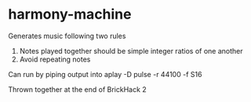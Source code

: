 # harmony-machine
Generates music following two rules

1. Notes played together should be simple integer ratios of one another
2. Avoid repeating notes

Can run by piping output into aplay -D pulse -r 44100 -f S16

Thrown together at the end of BrickHack 2
